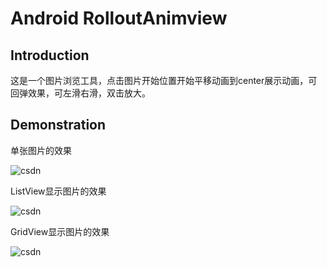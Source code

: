 Android RolloutAnimview
==
Introduction
--
这是一个图片浏览工具，点击图片开始位置开始平移动画到center展示动画，可回弹效果，可左滑右滑，双击放大。

Demonstration
--
单张图片的效果

![csdn](http://img.blog.csdn.net/20170315133809030) 

ListView显示图片的效果

![csdn](http://img.blog.csdn.net/20170315142457329) 

GridView显示图片的效果

![csdn](http://img.blog.csdn.net/20170315143330453) 

